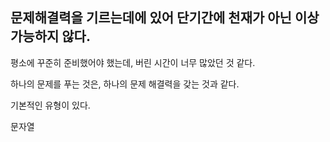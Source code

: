 ## 문제해결력을 기르는데에 있어 단기간에 천재가 아닌 이상 가능하지 않다.

평소에 꾸준히 준비했어야 했는데, 버린 시간이 너무 많았던 것 같다.

하나의 문제를 푸는 것은, 하나의 문제 해결력을 갖는 것과 같다.

기본적인 유형이 있다.

문자열